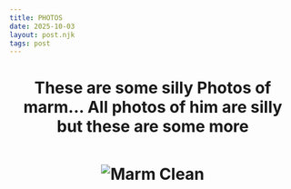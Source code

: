 ```yaml
--- 
title: PHOTOS
date: 2025-10-03
layout: post.njk
tags: post 
---
```



<div style="text-align: center;">
<h1> These are some silly Photos of marm... All photos of him are silly but these are some more<h1>

<img src="/_assets/MarmClean.png" alt="Marm Clean" style="max-width: 400px; margin: 10px 0;">

</div>